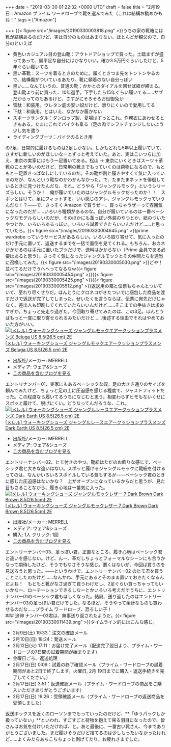 
+++
date = "2019-03-30 01:22:32 +0000 UTC"
draft = false
title = "2月19日：Amazon プライム ワードローブで靴を選んでみた（これは結構お勧めかもね！"
tags = ["Amazon"]

+++
{{< figure src="/images/20190330003818.png"  >}}うちの家の靴箱には靴が結構あるのだけど、実は自分のものはあまりない。ほとんどが親父ので、自分のといえば

<ul>
<li>黄色いカジュアル目の登山靴：アウトドアショップで買った。土踏まずが盛ってあって、偏平足な自分にはかなりいい。確か3.5万円ぐらいしたけど、5年ぐらい履いてる</li>
<li>黒い革靴：スーツを着るときのために。履くときつま先をトントンやるので、結構傷がついているあたり、靴に頓着のない自分っぽい</li>
<li>黒い……なんていうの、普通の靴：かかとのダイアルを回せば紐が締まる。登山靴より前に買った、10年選手。下手したら15年ぐらい履いてる……サブだからってのもあるけど、さすがにそろそろお役御免か</li>
<li>雪駄：和装用。ウレタン底の安い奴だけど、滑りにくいので愛用してる</li>
<li>下駄：和装用。とはいえ、なかなか履かない</li>
<li>スポーツサンダル：ダンロップ製、夏場はずっとこれ。作務衣にあわせるときもある。たまにこれでバイクも乗る（足の肉でシフトチェンジしないよう少し気を遣う</li>
<li>ライディングブーツ：バイクのるとき用</li>
</ul>の7足、日常的に履けるものは2足しかない。しかもどれも5年以上履いていて、さすがに新しいのがほしいなーとずっと考えていた。あと、実はこいつらに加え、東京の実家にはもう一足置いてある。松山 → 東京にいくときはスーツ＋革靴のことが多いのだけど、日常用の靴までもっていくのは荷物になるので、もともと一足置きっぱなしにしているのだ。その靴が割と履きやすくて気に入っているのだが、なんという靴なのかわかんなかった。で、たまたまネットを徘徊しているときに見つけたんだな、それ。どうやら「ジャングルモック」というシリーズらしい。そうか！　俺が履いていたのはジャングルモックだったのか！！　スポッとはけて、足にフィットする、いい感じのアレ、ジャングルモックっていうんだな！？――で、さっそく Amazon で買うぜー、買っちゃうぜーって雰囲気になったのだが……いろいろ種類があるのな。自分が履いているのは一番ベーシックなモデルらしいのだが、そのほかにも革っぽい外装のやつとか、紐のついたやつとか、いろいろあるっぽい。いろいろ試着できたらいいんだけど……と思っていたら。{{< figure src="/images/20190330004645.png"  >}}prime wardrobe っていうサービスがあるらしい。いろいろ取り寄せて、気に入ったのだけ手元に置いて、返送するまでを一括で面倒を見てくれる。もちろん、おカネがかかるのは手元に置いたブツだけで、送料はかからない（Prime 会員である必要はあると思う）。さっそく気になったジャングルモックとその仲間たちを適当に召喚してみた。{{< figure src="/images/20190330005030.png"  >}}どや！　並べてるだけでうへへってなるなｗ{{< figure src="/images/20190330005454.png"  >}}{{< figure src="/images/20190330005425.png"  >}}{{< figure src="/images/20190330005512.png"  >}}返送用の箱と伝票もちゃんとついていて、至れり尽くせりだ。ほんとうにクロネコがきたついでに梱包した商品を渡すだけで返送が完了してしまった。ぜいたくを言うならば、伝票に宛先だけじゃなく、差出人も印刷してくれていたらいいんだけど……そこまでの手抜きは求めすぎか。ちょっと先走り過ぎた。今回取り寄せてみたのは、この3足。ほんとうはもっと一度に取り寄せられるみたいだけど……後述する理由でそれはやめておいた方がいい。<div class="hatena-asin-detail"><a href="http://www.amazon.co.jp/exec/obidos/ASIN/B073LCFYSV/bestylesnet-22/"><img src="https://images-fe.ssl-images-amazon.com/images/I/41vJgz2KftL._SL160_.jpg" class="hatena-asin-detail-image" alt="[メレル] ウォーキングシューズ ジャングルモックエアークッションプラスメンズ Beluga US 8.5(26.5 cm) 2E" title="[メレル] ウォーキングシューズ ジャングルモックエアークッションプラスメンズ Beluga US 8.5(26.5 cm) 2E"/></a><div class="hatena-asin-detail-info"><a href="http://www.amazon.co.jp/exec/obidos/ASIN/B073LCFYSV/bestylesnet-22/">[メレル] ウォーキングシューズ ジャングルモックエアークッションプラスメンズ Beluga US 8.5(26.5 cm) 2E</a><ul><li><span class="hatena-asin-detail-label">出版社/メーカー:</span> MERRELL</li><li><span class="hatena-asin-detail-label">メディア:</span> ウェア&amp;シューズ</li><li><a href="http://d.hatena.ne.jp/asin/B073LCFYSV/bestylesnet-22" target="_blank">この商品を含むブログを見る</a></li></ul></div><div class="hatena-asin-detail-foot"></div></div>エントリナンバー01、実家にもあるベーシックな奴。足の大きさ通りのサイズを頼んでみたけど、ちょっと足の上に圧迫感を感じる程度で、ジャストフィットだった。この程度なら履いてるうちになじむと思う。相変わらずヒモもないくせにスポッと履けて、脱げにくい。どうなってんだろうな、これ。<div class="hatena-asin-detail"><a href="http://www.amazon.co.jp/exec/obidos/ASIN/B073LGKB5N/bestylesnet-22/"><img src="https://images-fe.ssl-images-amazon.com/images/I/411-K7yYkXL._SL160_.jpg" class="hatena-asin-detail-image" alt="[メレル] ウォーキングシューズ ジャングルレースエアークッションプラスメンズ Dark Earth US 8.5(26.5 cm) 2E" title="[メレル] ウォーキングシューズ ジャングルレースエアークッションプラスメンズ Dark Earth US 8.5(26.5 cm) 2E"/></a><div class="hatena-asin-detail-info"><a href="http://www.amazon.co.jp/exec/obidos/ASIN/B073LGKB5N/bestylesnet-22/">[メレル] ウォーキングシューズ ジャングルレースエアークッションプラスメンズ Dark Earth US 8.5(26.5 cm) 2E</a><ul><li><span class="hatena-asin-detail-label">出版社/メーカー:</span> MERRELL</li><li><span class="hatena-asin-detail-label">メディア:</span> ウェア&amp;シューズ</li><li><a href="http://d.hatena.ne.jp/asin/B073LGKB5N/bestylesnet-22" target="_blank">この商品を含むブログを見る</a></li></ul></div><div class="hatena-asin-detail-foot"></div></div>エントリーナンバー02、ヒモ付きのやつ。靴紐はただのお飾りな感じで、ベーシック君と大きな違いはない。スポッと履けるジャングルモックに靴紐を付けるってのは、なんかいろいろスポイルしている気もするが――ベーシック君のときに感じた圧迫感はないかな？　上がオープンになっているからだと思うが、見た目もさることながら、履き心地は一番気に入った。<div class="hatena-asin-detail"><a href="http://www.amazon.co.jp/exec/obidos/ASIN/B000RM4LXI/bestylesnet-22/"><img src="https://images-fe.ssl-images-amazon.com/images/I/41JVDyhaNjL._SL160_.jpg" class="hatena-asin-detail-image" alt="[メレル] ウォーキングシューズ ジャングルモックレザー 7 Dark Brown Dark Brown 8.5(26.5cm) 2E" title="[メレル] ウォーキングシューズ ジャングルモックレザー 7 Dark Brown Dark Brown 8.5(26.5cm) 2E"/></a><div class="hatena-asin-detail-info"><a href="http://www.amazon.co.jp/exec/obidos/ASIN/B000RM4LXI/bestylesnet-22/">[メレル] ウォーキングシューズ ジャングルモックレザー 7 Dark Brown Dark Brown 8.5(26.5cm) 2E</a><ul><li><span class="hatena-asin-detail-label">出版社/メーカー:</span> MERRELL</li><li><span class="hatena-asin-detail-label">メディア:</span> ウェア&amp;シューズ</li><li><span class="hatena-asin-detail-label">購入</span>: 1人 <span class="hatena-asin-detail-label">クリック</span>: 1回</li><li><a href="http://d.hatena.ne.jp/asin/B000RM4LXI/bestylesnet-22" target="_blank">この商品を含むブログを見る</a></li></ul></div><div class="hatena-asin-detail-foot"></div></div>エントリーナンバー03、革っぽい君。正直なところ、履き心地はベーシック君と違いを感じない。けど、んー、革だしちょっとフォーマルなシーンにも合うかなって期待したけど、そうでもなさそうな感じ。悪くはないが、今回は買うのを見送ろうと思った。――というわけで、エントリーナンバー02 のヒモ君を買うことにしたのだけど……なんかね、手元にあるとそのまま置いておきたくなるんだよね！　もともと靴がなさ過ぎて買うわけだし、2足ぐらい買っちゃってもいいかなー、ローテーションできるしなーとかいろいろ考えだすうちに、エントリナンバー01のベーシック君もほしくなった。結局、送り返したのはエントリーナンバー03の革っぽい君だけでした。なるほど、そうやって余計なものも買わせるのだな……プライム ワードローブ、恐ろしい子！

<div class="section">
    ### 追伸
    ナンバー03君は、無事送り返されたようだ。{{< figure src="/images/20190330011439.png"  >}}タイムライン的にはこんな感じ。

<ul>
<li>2月9日(土) 19:33：注文の確認メール</li>
<li>2月10日(日) 18:24：発送メール</li>
<li>2月12日(火) 17:11：お届け完了メール（配達完了翌日より、プライム・ワードローブの7日間の試着期間が始まります）</li>
<li>金曜日ごろ、返送処理</li>
<li>2月17日(日) 0:09：試着の終了確認メール（プライム・ワードローブの試着期間があと2日で終了します。火曜日, 2月 19日までに購入・返送手続きを完了してください。）</li>
<li>2月17日(日) 3:51：返送確認メール（プライム・ワードローブの商品をご購入いただきありがとうございます）</li>
<li>2月17日(日) 16:26：受領確認メール（プライム・ワードローブの返送商品を受領しました）</li>
</ul>返送ボックスを近くのローソンまでもっていったのだけど、**「ゆうパックしか扱っていない」**といわれ、すごすごと荷物を抱えて帰る羽目になったので、皆さんはお気を付けいただければ、と。あと最後に、一番古い靴さん、今までありがとうございました。まだ履けそうだけど捨てるのは少しもったいなかったけれど……よくみたらあちこちちょっと剥げてたり。お疲れさまでした。

</div>

